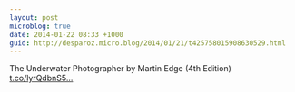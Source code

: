 ```yaml
---
layout: post
microblog: true
date: 2014-01-22 08:33 +1000
guid: http://desparoz.micro.blog/2014/01/21/t425758015908630529.html
---
```

The Underwater Photographer by Martin Edge (4th Edition) [t.co/lyrQdbnS5...](http://t.co/lyrQdbnS5Q)
